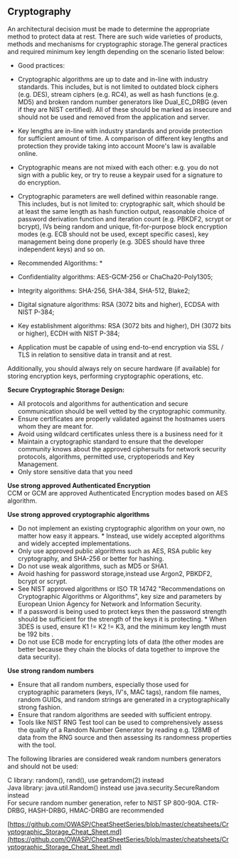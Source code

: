 ## Cryptography	

An architectural decision must be made to determine the appropriate method to protect data at rest. There are such wide varieties of products, methods and mechanisms for cryptographic storage.The general practices and required minimum key length depending on the scenario listed below: 

 
* Good practices:

 * Cryptographic algorithms are up to date and in-line with industry standards. This includes, but is not limited to outdated block ciphers (e.g. DES), stream ciphers (e.g. RC4), as well as hash functions (e.g. MD5) and broken random number generators like Dual_EC_DRBG (even if they are NIST certified). All of these should be marked as insecure and should not be used and removed from the application and server.
 * Key lengths are in-line with industry standards and provide protection for sufficient amount of time. A comparison of different key lengths and protection they provide taking into account Moore's law is available online.
 * Cryptographic means are not mixed with each other: e.g. you do not sign with a public key, or try to reuse a keypair used for a signature to do encryption.
 * Cryptographic parameters are well defined within reasonable range. This includes, but is not limited to: cryptographic salt, which should be at least the same length as hash function output, reasonable choice of password derivation function and iteration count (e.g. PBKDF2, scrypt or bcrypt), IVs being random and unique, fit-for-purpose block encryption modes (e.g. ECB should not be used, except specific cases), key management being done properly (e.g. 3DES should have three independent keys) and so on.
 
* Recommended Algorithms: *
 * Confidentiality algorithms: AES-GCM-256 or ChaCha20-Poly1305;
 * Integrity algorithms: SHA-256, SHA-384, SHA-512, Blake2;
 * Digital signature algorithms: RSA (3072 bits and higher), ECDSA with NIST P-384;
 * Key establishment algorithms: RSA (3072 bits and higher), DH (3072 bits or higher), ECDH with NIST P-384;
 * Application must be capable of using end-to-end encryption via SSL / TLS in relation to sensitive data in transit and at rest.

Additionally, you should always rely on secure hardware (if available) for storing encryption keys, performing cryptographic operations, etc.


**Secure Cryptographic Storage Design:** 

 * All protocols and algorithms for authentication and secure communication should be well vetted by the cryptographic community. 
 * Ensure certificates are properly validated against the hostnames users  whom they are meant for. 
 * Avoid using wildcard certificates unless there is a business need for it 
 * Maintain a cryptographic standard to ensure that the developer community knows about the approved ciphersuits for network security protocols, algorithms, permitted use, cryptoperiods and Key Management. 
 * Only store sensitive data that you need 

**Use strong approved Authenticated Encryption**		
CCM or GCM are approved Authenticated Encryption modes based on AES algorithm. 

**Use strong approved cryptographic algorithms** 

* Do not implement an existing cryptographic algorithm on your own, no matter how easy it appears. * Instead, use widely accepted algorithms and widely accepted implementations.  
* Only use approved public algorithms such as AES, RSA public key cryptography, and SHA-256 or better for hashing. 
* Do not use weak algorithms, such as MD5 or SHA1. 
* Avoid hashing for password storage,instead use Argon2, PBKDF2, bcrypt or scrypt.  
* See NIST approved algorithms or ISO TR 14742 "Recommendations on Cryptographic Algorithms or Algorithms", key size and parameters by  European Union Agency for Network and Information Security.  
* If a password is being used to protect keys then the password strength should be sufficient for the strength of the keys it is protecting.  * When 3DES is used, ensure K1 != K2 != K3, and the minimum key length must be 192 bits .  
* Do not use ECB mode for encrypting lots of data (the other modes are better because they chain the blocks of data together to improve the data security).

**Use strong random numbers**	

 * Ensure that all random numbers, especially those used for cryptographic parameters (keys, IV's, MAC tags), random file names, random GUIDs, and random strings are generated in a cryptographically strong fashion. 
 * Ensure that random algorithms are seeded with sufficient entropy. 
 * Tools like NIST RNG Test tool can be used to comprehensively assess the quality of a Random Number Generator by 
reading e.g. 128MB of data from the RNG source and then assessing its randomness properties with the tool. 

The following libraries are considered weak random numbers generators and should not be used: 

C library: random(), rand(), use getrandom(2) instead		
Java library: java.util.Random() instead use java.security.SecureRandom instead		
For secure random number generation, refer to NIST SP 800-90A. CTR-DRBG, HASH-DRBG, HMAC-DRBG are recommended


[https://github.com/OWASP/CheatSheetSeries/blob/master/cheatsheets/Cryptographic_Storage_Cheat_Sheet.md](https://github.com/OWASP/CheatSheetSeries/blob/master/cheatsheets/Cryptographic_Storage_Cheat_Sheet.md)
